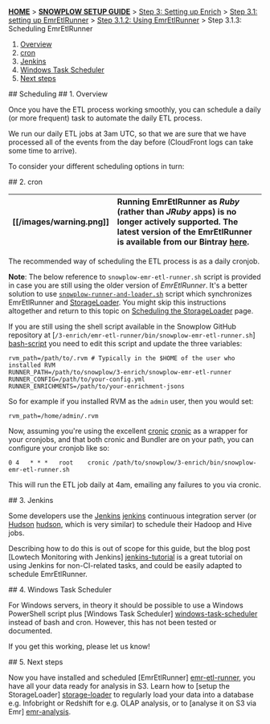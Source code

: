 <a name="top" />

[**HOME**](Home) > [**SNOWPLOW SETUP GUIDE**](Setting-up-Snowplow) > [Step 3: Setting up Enrich](Setting-up-enrich) > [Step 3.1: setting up EmrEtlRunner](Setting-up-EmrEtlRunner) > [Step 3.1.2: Using EmrEtlRunner](2-Using-EmrEtlRunner) > Step 3.1.3: Scheduling EmrEtlRunner

1. [Overview](#scheduling-overview)
2. [cron](#cron)
3. [Jenkins](#jenkins)
4. [Windows Task Scheduler](#windows)
5. [Next steps](#next-steps)

<a name="scheduling"/>
## Scheduling

<a name="scheduling-overview"/>
## 1. Overview

Once you have the ETL process working smoothly, you can schedule a daily
(or more frequent) task to automate the daily ETL process.

We run our daily ETL jobs at 3am UTC, so that we are sure that we have
processed all of the events from the day before (CloudFront logs can
take some time to arrive).

To consider your different scheduling options in turn:

<a name="cron"/>
## 2. cron

[[/images/warning.png]] | Running EmrEtlRunner as *Ruby* (rather than *JRuby* apps) is no longer actively supported. The latest version of the EmrEtlRunner is available from our Bintray [here](http://dl.bintray.com/snowplow/snowplow-generic/snowplow_emr_r77_great_auk.zip).
---|:---

The recommended way of scheduling the ETL process is as a daily cronjob.

**Note**: The below reference to `snowplow-emr-etl-runner.sh` script is provided in case you are still using the older version of *EmrEtlRunner*. It's a better solution to use [`snowplow-runner-and-loader.sh`](https://github.com/snowplow/snowplow/blob/r88-TODO/4-storage/storage-loader/bin/snowplow-runner-and-loader.sh) script which synchronizes EmrEtlRunner and [StorageLoader](1-Installing-the-StorageLoader). You might skip this instructions altogether and return to this topic on [Scheduling the StorageLoader](3-scheduling-the-storageloader) page.

If you are still using the shell script available in the Snowplow GitHub repository at 
[`/3-enrich/emr-etl-runner/bin/snowplow-emr-etl-runner.sh`] [bash-script] you need to edit this script and update the three variables:

    rvm_path=/path/to/.rvm # Typically in the $HOME of the user who installed RVM
    RUNNER_PATH=/path/to/snowplow/3-enrich/snowplow-emr-etl-runner
    RUNNER_CONFIG=/path/to/your-config.yml
    RUNNER_ENRICHMENTS=/path/to/your-enrichment-jsons

So for example if you installed RVM as the `admin` user, then you would set:

    rvm_path=/home/admin/.rvm

Now, assuming you're using the excellent [cronic] [cronic] as a wrapper for 
your cronjobs, and that both cronic and Bundler are on your path, you can 
configure your cronjob like so:

    0 4   * * *   root    cronic /path/to/snowplow/3-enrich/bin/snowplow-emr-etl-runner.sh

This will run the ETL job daily at 4am, emailing any failures to you via cronic.

<a name="jenkins"/>
## 3. Jenkins

Some developers use the [Jenkins] [jenkins] continuous integration server (or
[Hudson] [hudson], which is very similar) to schedule their Hadoop and Hive jobs.

Describing how to do this is out of scope for this guide, but the blog post
[Lowtech Monitoring with Jenkins] [jenkins-tutorial] is a great tutorial on using
Jenkins for non-CI-related tasks, and could be easily adapted to schedule
EmrEtlRunner.

<a name="windows"/>
## 4. Windows Task Scheduler

For Windows servers, in theory it should be possible to use a Windows PowerShell
script plus [Windows Task Scheduler] [windows-task-scheduler] instead of bash and cron. However, this has not been tested or documented.

If you get this working, please let us know!

<a name="next-steps" />
## 5. Next steps

Now you have installed and scheduled [EmrEtlRunner] [emr-etl-runner], you have all your data ready for analysis in S3. Learn how to [setup the StorageLoader] [storage-loader] to regularly load your data into a database e.g. Infobright or Redshift for e.g. OLAP analysis, or to [analyse it on S3 via Emr] [emr-analysis].


[emr-etl-runner]: https://github.com/snowplow/snowplow/tree/master/3-enrich/emr-etl-runner
[hive-etl]: https://github.com/snowplow/snowplow/tree/master/3-enrich/hive-etl
[trackers]: https://github.com/snowplow/snowplow/tree/master/1-trackers
[collectors]: https://github.com/snowplow/snowplow/tree/master/2-collectors
[getting-started]: http://snowplowanalytics.com/product/get-started.html

[git-install]: http://git-scm.com/book/en/Getting-Started-Installing-Git
[ruby-install]: http://www.ruby-lang.org/en/downloads/
[nokogiri-install]: http://nokogiri.org/tutorials/installing_nokogiri.html
[rubygems-install]: http://docs.rubygems.org/read/chapter/3

[config-yml]: https://github.com/snowplow/snowplow/blob/master/3-enrich/emr-etl-runner/config/config.yml
[bash-script]: https://github.com/snowplow/snowplow/blob/r76-changeable-hawk-eagle/3-enrich/emr-etl-runner/bin/snowplow-emr-etl-runner.sh

[cronic]: http://habilis.net/cronic/
[jenkins]: http://jenkins-ci.org/
[hudson]: http://hudson-ci.org/
[jenkins-tutorial]: http://blog.lusis.org/blog/2012/01/23/lowtech-monitoring-with-jenkins/
[windows-task-scheduler]: http://en.wikipedia.org/wiki/Windows_Task_Scheduler#Task_Scheduler_2.0

[storage-loader]: https://github.com/snowplow/snowplow/wiki/Setting-up-Snowplow#wiki-step4
[emr-analysis]: https://github.com/snowplow/snowplow/wiki/Setting-up-Snowplow#wiki-step5
